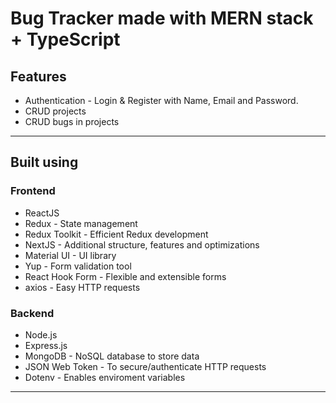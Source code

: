 # Bug Tracker made with MERN stack + TypeScript

## Features

<ul>
 <li>Authentication - Login & Register with Name, Email and Password.</li>
 <li>CRUD projects</li>
 <li>CRUD bugs in projects</li>
</ul>

<hr>

## Built using

### Frontend

<ul>
 <li>ReactJS</li>
 <li>Redux - State management</li>
 <li>Redux Toolkit - Efficient Redux development</li>
 <li>NextJS - Additional structure, features and optimizations</li>
 <li>Material UI - UI library</li>
 <li>Yup - Form validation tool</li>
 <li>React Hook Form - Flexible and extensible forms</li>
 <li>axios - Easy HTTP requests</li>
</ul>

### Backend

<ul>
 <li>Node.js</li>
 <li>Express.js</li>
 <li>MongoDB - NoSQL database to store data</li>
 <li>JSON Web Token - To secure/authenticate HTTP requests</li>
 <li>Dotenv - Enables enviroment variables</li>
</ul>

<hr>
